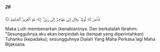 ##### 26

<span class="ayah">۞ فَـَٔامَنَ لَهُۥ لُوطٌۭ ۘ وَقَالَ إِنِّى مُهَاجِرٌ إِلَىٰ رَبِّىٓ ۖ إِنَّهُۥ هُوَ ٱلْعَزِيزُ ٱلْحَكِيمُ</span>

<span class="ayah_translation">Maka Luth membenarkan (kenabian)nya. Dan berkatalah Ibrahim: "Sesungguhnya aku akan berpindah ke (tempat yang diperintahkan) Tuhanku (kepadaku); sesungguhnya Dialah Yang Maha Perkasa lagi Maha Bijaksana.</span>
